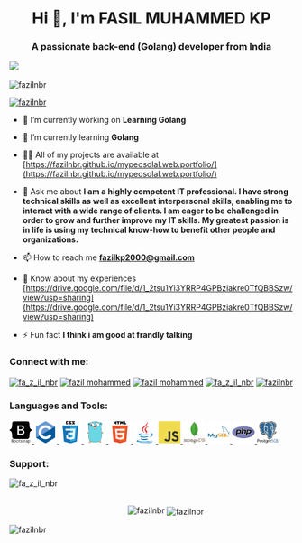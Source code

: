 <h1 align="center">Hi 👋, I'm FASIL MUHAMMED KP</h1>
<h3 align="center">A passionate back-end (Golang) developer from India</h3>
<img src="[https://blog.jetbrains.com/wp-content/uploads/2021/02/Go_8001611039611515.gif](https://blog.logrocket.com/wp-content/uploads/2022/09/large-sized-android-activity-indicator-2.gif)">

<p align="left"> <img src="https://komarev.com/ghpvc/?username=fazilnbr&label=Profile%20views&color=0e75b6&style=flat" alt="fazilnbr" /> </p>

<p align="left"> <a href="https://github.com/ryo-ma/github-profile-trophy"><img src="https://github-profile-trophy.vercel.app/?username=fazilnbr" alt="fazilnbr" /></a> </p>

- 🔭 I’m currently working on **Learning Golang**

- 🌱 I’m currently learning **Golang**

- 👨‍💻 All of my projects are available at [https://fazilnbr.github.io/mypeosolal.web.portfolio/](https://fazilnbr.github.io/mypeosolal.web.portfolio/)

- 💬 Ask me about **I am a highly competent IT professional. I have strong technical skills as well as excellent interpersonal skills, enabling me to interact with a wide range of clients. I am eager to be challenged in order to grow and further improve my IT skills. My greatest passion is in life is using my technical know-how to benefit other people and organizations.**

- 📫 How to reach me **fazilkp2000@gmail.com**

- 📄 Know about my experiences [https://drive.google.com/file/d/1_2tsu1Yi3YRRP4GPBziakre0TfQBBSzw/view?usp=sharing](https://drive.google.com/file/d/1_2tsu1Yi3YRRP4GPBziakre0TfQBBSzw/view?usp=sharing)

- ⚡ Fun fact **I think i am good at frandly talking**

<h3 align="left">Connect with me:</h3>
<p align="left">
<a href="https://twitter.com/fa_z_il_nbr" target="blank"><img align="center" src="https://raw.githubusercontent.com/rahuldkjain/github-profile-readme-generator/master/src/images/icons/Social/twitter.svg" alt="fa_z_il_nbr" height="30" width="40" /></a>
<a href="https://linkedin.com/in/fazil mohammed" target="blank"><img align="center" src="https://raw.githubusercontent.com/rahuldkjain/github-profile-readme-generator/master/src/images/icons/Social/linked-in-alt.svg" alt="fazil mohammed" height="30" width="40" /></a>
<a href="https://fb.com/fazil mohammed" target="blank"><img align="center" src="https://raw.githubusercontent.com/rahuldkjain/github-profile-readme-generator/master/src/images/icons/Social/facebook.svg" alt="fazil mohammed" height="30" width="40" /></a>
<a href="https://instagram.com/fa_z_il_nbr" target="blank"><img align="center" src="https://raw.githubusercontent.com/rahuldkjain/github-profile-readme-generator/master/src/images/icons/Social/instagram.svg" alt="fa_z_il_nbr" height="30" width="40" /></a>
<a href="https://www.leetcode.com/fazilnbr" target="blank"><img align="center" src="https://raw.githubusercontent.com/rahuldkjain/github-profile-readme-generator/master/src/images/icons/Social/leet-code.svg" alt="fazilnbr" height="30" width="40" /></a>
</p>

<h3 align="left">Languages and Tools:</h3>
<p align="left"> <a href="https://getbootstrap.com" target="_blank" rel="noreferrer"> <img src="https://raw.githubusercontent.com/devicons/devicon/master/icons/bootstrap/bootstrap-plain-wordmark.svg" alt="bootstrap" width="40" height="40"/> </a> <a href="https://www.cprogramming.com/" target="_blank" rel="noreferrer"> <img src="https://raw.githubusercontent.com/devicons/devicon/master/icons/c/c-original.svg" alt="c" width="40" height="40"/> </a> <a href="https://www.w3schools.com/css/" target="_blank" rel="noreferrer"> <img src="https://raw.githubusercontent.com/devicons/devicon/master/icons/css3/css3-original-wordmark.svg" alt="css3" width="40" height="40"/> </a> <a href="https://golang.org" target="_blank" rel="noreferrer"> <img src="https://raw.githubusercontent.com/devicons/devicon/master/icons/go/go-original.svg" alt="go" width="40" height="40"/> </a> <a href="https://www.w3.org/html/" target="_blank" rel="noreferrer"> <img src="https://raw.githubusercontent.com/devicons/devicon/master/icons/html5/html5-original-wordmark.svg" alt="html5" width="40" height="40"/> </a> <a href="https://www.java.com" target="_blank" rel="noreferrer"> <img src="https://raw.githubusercontent.com/devicons/devicon/master/icons/java/java-original.svg" alt="java" width="40" height="40"/> </a> <a href="https://developer.mozilla.org/en-US/docs/Web/JavaScript" target="_blank" rel="noreferrer"> <img src="https://raw.githubusercontent.com/devicons/devicon/master/icons/javascript/javascript-original.svg" alt="javascript" width="40" height="40"/> </a> <a href="https://www.mongodb.com/" target="_blank" rel="noreferrer"> <img src="https://raw.githubusercontent.com/devicons/devicon/master/icons/mongodb/mongodb-original-wordmark.svg" alt="mongodb" width="40" height="40"/> </a> <a href="https://www.mysql.com/" target="_blank" rel="noreferrer"> <img src="https://raw.githubusercontent.com/devicons/devicon/master/icons/mysql/mysql-original-wordmark.svg" alt="mysql" width="40" height="40"/> </a> <a href="https://www.php.net" target="_blank" rel="noreferrer"> <img src="https://raw.githubusercontent.com/devicons/devicon/master/icons/php/php-original.svg" alt="php" width="40" height="40"/> </a> <a href="https://www.postgresql.org" target="_blank" rel="noreferrer"> <img src="https://raw.githubusercontent.com/devicons/devicon/master/icons/postgresql/postgresql-original-wordmark.svg" alt="postgresql" width="40" height="40"/> </a> </p>

<h3 align="left">Support:</h3>
<p><a href="https://www.buymeacoffee.com/fa_z_il_nbr"> <img align="left" src="https://cdn.buymeacoffee.com/buttons/v2/default-yellow.png" height="50" width="210" alt="fa_z_il_nbr" /></a></p><br><br>

<p><img align="left" src="https://github-readme-stats.vercel.app/api/top-langs?username=fazilnbr&show_icons=true&locale=en&layout=compact" alt="fazilnbr" /></p>

<p>&nbsp;<img align="center" src="https://github-readme-stats.vercel.app/api?username=fazilnbr&show_icons=true&locale=en" alt="fazilnbr" /></p>

<p><img align="center" src="https://github-readme-streak-stats.herokuapp.com/?user=fazilnbr&" alt="fazilnbr" /></p>
